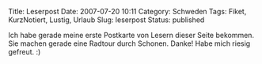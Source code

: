 Title: Leserpost
Date: 2007-07-20 10:11
Category: Schweden
Tags: Fiket, KurzNotiert, Lustig, Urlaub
Slug: leserpost
Status: published

Ich habe gerade meine erste Postkarte von Lesern dieser Seite bekommen.
Sie machen gerade eine Radtour durch Schonen. Danke! Habe mich riesig
gefreut. :)

